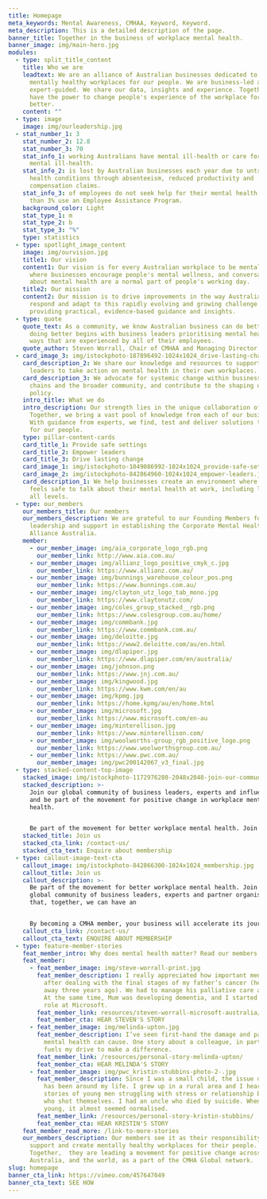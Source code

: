 ```yaml
---
title: Homepage
meta_keywords: Mental Awareness, CMHAA, Keyword, Keyword.
meta_description: This is a detailed description of the page.
banner_title: Together in the business of workplace mental health.
banner_image: img/main-hero.jpg
modules:
  - type: split_title_content
    title: Who we are
    leadtext: We are an alliance of Australian businesses dedicated to providing
      mentally healthy workplaces for our people. We are business-led and
      expert-guided. We share our data, insights and experience. Together, we
      have the power to change people's experience of the workplace for the
      better.
    content: ""
  - type: image
    image: img/ourleadership.jpg
  - stat_number_1: 3
    stat_number_2: 12.8
    stat_number_3: 70
    stat_info_1: working Australians have mental ill-health or care for someone with
      mental ill-health.
    stat_info_2: is lost by Australian businesses each year due to untreated mental
      health conditions through absenteeism, reduced productivity and
      compensation claims.
    stat_info_3: of employees do not seek help for their mental health, and less
      than 3% use an Employee Assistance Program.
    background_color: Light
    stat_type_1: m
    stat_type_2: b
    stat_type_3: "%"
    type: statistics
  - type: spotlight_image_content
    image: img/ourvision.jpg
    title1: Our vision
    content1: Our vision is for every Australian workplace to be mentally healthy,
      where businesses encourage people's mental wellness, and conversations
      about mental health are a normal part of people's working day.
    title2: Our mission
    content2: Our mission is to drive improvements in the way Australian businesses
      respond and adapt to this rapidly evolving and growing challenge by
      providing practical, evidence-based guidance and insights.
  - type: quote
    quote_text: As a community, we know Australian business can do better, and that
      doing better begins with business leaders prioritising mental health in
      ways that are experienced by all of their employees.
    quote_author: Steven Worrall, Chair of CMHAA and Managing Director of Microsoft Australia
  - card_image_3: img/istockphoto-187896492-1024x1024_drive-lasting-change.jpg
    card_description_2: We share our knowledge and resources to support business
      leaders to take action on mental health in their own workplaces.
    card_description_3: We advocate for systemic change within business, supply
      chains and the broader community, and contribute to the shaping of public
      policy.
    intro_title: What we do
    intro_description: Our strength lies in the unique collaboration of our members.
      Together, we bring a vast pool of knowledge from each of our businesses.
      With guidance from experts, we find, test and deliver solutions that work
      for our people.
    type: pillar-content-cards
    card_title_1: Provide safe settings
    card_title_2: Empower leaders
    card_title_3: Drive lasting change
    card_image_1: img/istockphoto-1049086992-1024x1024_provide-safe-settings.jpg
    card_image_2: img/istockphoto-842864960-1024x1024_empower-leaders.jpg
    card_description_1: We help businesses create an environment where everyone
      feels safe to talk about their mental health at work, including leaders at
      all levels.
  - type: our_members
    our_members_title: Our members
    our_members_description: We are grateful to our Founding Members for their
      leadership and support in establishing the Corporate Mental Health
      Alliance Australia.
    member:
      - our_member_image: img/aia_corporate_logo_rgb.png
        our_member_link: http://www.aia.com.au/
      - our_member_image: img/allianz_logo_positive_cmyk_c.jpg
        our_member_link: https://www.allianz.com.au/
      - our_member_image: img/bunnings_warehouse_colour_pos.png
        our_member_link: https://www.bunnings.com.au/
      - our_member_image: img/clayton_utz_logo_tab_mono.jpg
        our_member_link: https://www.claytonutz.com/
      - our_member_image: img/coles_group_stacked__rgb.png
        our_member_link: https://www.colesgroup.com.au/home/
      - our_member_image: img/commbank.jpg
        our_member_link: https://www.commbank.com.au/
      - our_member_image: img/deloitte.jpg
        our_member_link: https://www2.deloitte.com/au/en.html
      - our_member_image: img/dlapiper.jpg
        our_member_link: https://www.dlapiper.com/en/australia/
      - our_member_image: img/johnson.png
        our_member_link: https://www.jnj.com.au/
      - our_member_image: img/kingwood.jpg
        our_member_link: https://www.kwm.com/en/au
      - our_member_image: img/kpmg.jpg
        our_member_link: https://home.kpmg/au/en/home.html
      - our_member_image: img/microsoft.jpg
        our_member_link: https://www.microsoft.com/en-au
      - our_member_image: img/minterellison.jpg
        our_member_link: https://www.minterellison.com/
      - our_member_image: img/woolworths-group_rgb_positive_logo.png
        our_member_link: https://www.woolworthsgroup.com.au/
      - our_member_link: https://www.pwc.com.au/
        our_member_image: img/pwc200142067_v3_final.jpg
  - type: stacked-content-top-image
    stacked_image: img/istockphoto-1172976280-2048x2048-join-our-community.jpg
    stacked_description: >-
      Join our global community of business leaders, experts and influencers,
      and be part of the movement for positive change in workplace mental
      health. 


      Be part of the movement for better workplace mental health. Join our global community of business leaders, experts and partner organisations.
    stacked_title: Join us
    stacked_cta_link: /contact-us/
    stacked_cta_text: Enquire about membership
  - type: callout-image-text-cta
    callout_image: img/istockphoto-842866300-1024x1024_membership.jpg
    callout_title: Join us
    callout_description: >-
      Be part of the movement for better workplace mental health. Join our
      global community of business leaders, experts and partner organisations so
      that, together, we can have an 


      By becoming a CMHA member, your business will accelerate its journey towards achieving a mentally healthy workplace in a measurable and sustainable way.
    callout_cta_link: /contact-us/
    callout_cta_text: ENQUIRE ABOUT MEMBERSHIP
  - type: feature-member-stories
    feat_member_intro: Why does mental health matter? Read our members' stories and find out.
    feat_member:
      - feat_member_image: img/steve-worrall-print.jpg
        feat_member_description: I really appreciated how important mental health was
          after dealing with the final stages of my father’s cancer (he passed
          away three years ago). We had to manage his palliative care at home.
          At the same time, Mum was developing dementia, and I started a new
          role at Microsoft.
        feat_member_link: resources/steven-worrall-microsoft-australia/
        feat_member_cta: HEAR STEVEN'S STORY
      - feat_member_image: img/melinda-upton.jpg
        feat_member_description: I’ve seen first-hand the damage and pain that poor
          mental health can cause. One story about a colleague, in particular,
          fuels my drive to make a difference.
        feat_member_link: /resources/personal-story-melinda-upton/
        feat_member_cta: HEAR MELINDA'S STORY
      - feat_member_image: img/pwc_kristin-stubbins-photo-2-.jpg
        feat_member_description: Since I was a small child, the issue of mental health
          has been around my life. I grew up in a rural area and I heard many
          stories of young men struggling with stress or relationship breakups
          who shot themselves. I had an uncle who died by suicide. When I was
          young, it almost seemed normalised.
        feat_member_link: /resources/personal-story-kristin-stubbins/
        feat_member_cta: HEAR KRISTIN'S STORY
    feat_member_read_more: /link-to-more-stories
    our_members_description: Our members see it as their responsibility to protect,
      support and create mentally healthy workplaces for their people.
      Together,  they are leading a movement for positive change across
      Australia, and the world, as a part of the CMHA Global network.
slug: homepage
banner_cta_link: https://vimeo.com/457647049
banner_cta_text: SEE HOW
---
```

